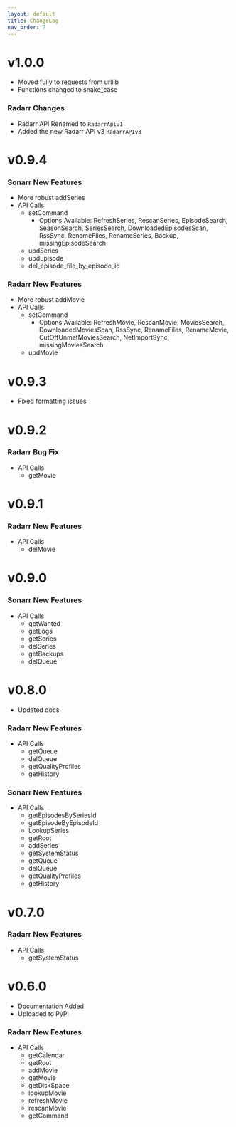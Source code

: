 ```yaml
---
layout: default
title: ChangeLog
nav_order: 7
---
```


# v1.0.0

- Moved fully to requests from urllib
- Functions changed to snake_case

### Radarr Changes
- Radarr API Renamed to `RadarrApiv1`
- Added the new Radarr API v3 `RadarrAPIv3`

# v0.9.4

### Sonarr New Features

- More robust addSeries
- API Calls
  - setCommand
    - Options Available: RefreshSeries, RescanSeries, EpisodeSearch, SeasonSearch, SeriesSearch, DownloadedEpisodesScan, RssSync, RenameFiles, RenameSeries, Backup, missingEpisodeSearch
  - updSeries
  - updEpisode
  - del_episode_file_by_episode_id

### Radarr New Features

- More robust addMovie
- API Calls
  - setCommand
    - Options Available: RefreshMovie, RescanMovie, MoviesSearch, DownloadedMoviesScan, RssSync, RenameFiles, RenameMovie, CutOffUnmetMoviesSearch, NetImportSync, missingMoviesSearch
  - updMovie

# v0.9.3

- Fixed formatting issues

# v0.9.2

### Radarr Bug Fix

- API Calls
  - getMovie

# v0.9.1

### Radarr New Features

- API Calls
  - delMovie

# v0.9.0

### Sonarr New Features

- API Calls
  - getWanted
  - getLogs
  - getSeries
  - delSeries
  - getBackups
  - delQueue

# v0.8.0

- Updated docs

### Radarr New Features

- API Calls
  - getQueue
  - delQueue
  - getQualityProfiles
  - getHistory

### Sonarr New Features

- API Calls
  - getEpisodesBySeriesId
  - getEpisodeByEpisodeId
  - LookupSeries
  - getRoot
  - addSeries
  - getSystemStatus
  - getQueue
  - delQueue
  - getQualityProfiles
  - getHistory

# v0.7.0

### Radarr New Features

- API Calls
  - getSystemStatus

# v0.6.0

- Documentation Added
- Uploaded to PyPi

### Radarr New Features

- API Calls
  - getCalendar
  - getRoot
  - addMovie
  - getMovie
  - getDiskSpace
  - lookupMovie
  - refreshMovie
  - rescanMovie
  - getCommand
